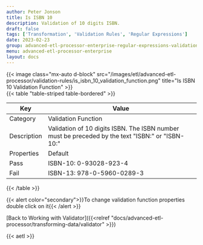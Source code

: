 ```yaml
---
author: Peter Jonson
title: Is ISBN 10
description: Validation of 10 digits ISBN.
draft: false
tags: ['Transformation', 'Validation Rules', 'Regular Expressions']
date: 2023-02-23
group: advanced-etl-processor-enterprise-regular-expressions-validation
menu: advanced-etl-processor-enterprise
layout: docs
---
```


{{< image class="mx-auto d-block"  src="/images/etl/advanced-etl-processor/validation-rules/is_isbn_10_validation_function.png" title="Is ISBN 10 Validation Function" >}}
\
{{< table "table-striped table-bordered" >}}

| Key         | Value                                                                                            |
| ----------- | ------------------------------------------------------------------------------------------------ |
| Category    | Validation Function                                                                              |
| Description | Validation of 10 digits ISBN. The ISBN number must be preceded by the text "ISBN:" or "ISBN-10:" |
| Properties  | Default                                                                                          |
| Pass        | ISBN-10: 0-93028-923-4                                                                           |
| Fail        | ISBN-13: 978-0-5960-0289-3                                                                       |

{{< /table >}}

{{< alert color="secondary">}}To change validation function properties double click on it{{< /alert >}}

[Back to Working with Validator]({{<relref "docs/advanced-etl-processor/transforming-data/validator" >}})

{{< aetl >}}
